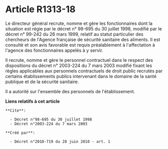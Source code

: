 # Article R1313-18

Le directeur général recrute, nomme et gère les fonctionnaires dont la situation est régie par le décret n° 98-695 du 30
juillet 1998, modifié par le décret n° 99-242 du 26 mars 1999, relatif au statut particulier des chercheurs de l'Agence
française de sécurité sanitaire des aliments. Il est consulté et son avis favorable est requis préalablement à l'affectation
à l'agence des fonctionnaires appelés à y servir. 

Il recrute, nomme et gère le personnel contractuel dans le respect des dispositions du décret n° 2003-224 du 7 mars 2003
modifié fixant les règles applicables aux personnels contractuels de droit public recrutés par certains établissements
publics intervenant dans le domaine de la santé publique et de la sécurité sanitaire. 

Il a autorité sur l'ensemble des personnels de l'établissement.

**Liens relatifs à cet article**

	**Cite**:

	  - Décret n°98-695 du 30 juillet 1998
	  - Décret n°2003-224 du 7 mars 2003

	**Créé par**:

	  - Décret n°2010-719 du 28 juin 2010 - art. 1
